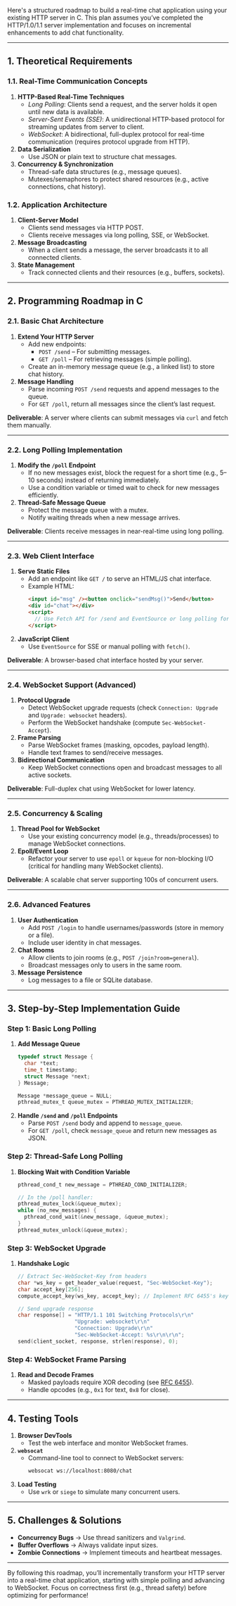 Here's a structured roadmap to build a real-time chat application using your existing HTTP server in C. This plan assumes you’ve completed the HTTP/1.0/1.1 server implementation and focuses on incremental enhancements to add chat functionality.

---

## **1. Theoretical Requirements**

### **1.1. Real-Time Communication Concepts**
1. **HTTP-Based Real-Time Techniques**  
   - *Long Polling*: Clients send a request, and the server holds it open until new data is available.  
   - *Server-Sent Events (SSE)*: A unidirectional HTTP-based protocol for streaming updates from server to client.  
   - *WebSocket*: A bidirectional, full-duplex protocol for real-time communication (requires protocol upgrade from HTTP).  
2. **Data Serialization**  
   - Use JSON or plain text to structure chat messages.  
3. **Concurrency & Synchronization**  
   - Thread-safe data structures (e.g., message queues).  
   - Mutexes/semaphores to protect shared resources (e.g., active connections, chat history).  

### **1.2. Application Architecture**
1. **Client-Server Model**  
   - Clients send messages via HTTP POST.  
   - Clients receive messages via long polling, SSE, or WebSocket.  
2. **Message Broadcasting**  
   - When a client sends a message, the server broadcasts it to all connected clients.  
3. **State Management**  
   - Track connected clients and their resources (e.g., buffers, sockets).  

---

## **2. Programming Roadmap in C**

### **2.1. Basic Chat Architecture**
1. **Extend Your HTTP Server**  
   - Add new endpoints:  
     - `POST /send` – For submitting messages.  
     - `GET /poll` – For retrieving messages (simple polling).  
   - Create an in-memory message queue (e.g., a linked list) to store chat history.  
2. **Message Handling**  
   - Parse incoming `POST /send` requests and append messages to the queue.  
   - For `GET /poll`, return all messages since the client’s last request.  

**Deliverable**: A server where clients can submit messages via `curl` and fetch them manually.

---

### **2.2. Long Polling Implementation**
1. **Modify the `/poll` Endpoint**  
   - If no new messages exist, block the request for a short time (e.g., 5–10 seconds) instead of returning immediately.  
   - Use a condition variable or timed wait to check for new messages efficiently.  
2. **Thread-Safe Message Queue**  
   - Protect the message queue with a mutex.  
   - Notify waiting threads when a new message arrives.  

**Deliverable**: Clients receive messages in near-real-time using long polling.

---

### **2.3. Web Client Interface**
1. **Serve Static Files**  
   - Add an endpoint like `GET /` to serve an HTML/JS chat interface.  
   - Example HTML:  
     ```html
     <input id="msg" /><button onclick="sendMsg()">Send</button>
     <div id="chat"></div>
     <script>
       // Use Fetch API for /send and EventSource or long polling for /poll
     </script>
     ```
2. **JavaScript Client**  
   - Use `EventSource` for SSE or manual polling with `fetch()`.  

**Deliverable**: A browser-based chat interface hosted by your server.

---

### **2.4. WebSocket Support (Advanced)**
1. **Protocol Upgrade**  
   - Detect WebSocket upgrade requests (check `Connection: Upgrade` and `Upgrade: websocket` headers).  
   - Perform the WebSocket handshake (compute `Sec-WebSocket-Accept`).  
2. **Frame Parsing**  
   - Parse WebSocket frames (masking, opcodes, payload length).  
   - Handle text frames to send/receive messages.  
3. **Bidirectional Communication**  
   - Keep WebSocket connections open and broadcast messages to all active sockets.  

**Deliverable**: Full-duplex chat using WebSocket for lower latency.

---

### **2.5. Concurrency & Scaling**
1. **Thread Pool for WebSocket**  
   - Use your existing concurrency model (e.g., threads/processes) to manage WebSocket connections.  
2. **Epoll/Event Loop**  
   - Refactor your server to use `epoll` or `kqueue` for non-blocking I/O (critical for handling many WebSocket clients).  

**Deliverable**: A scalable chat server supporting 100s of concurrent users.

---

### **2.6. Advanced Features**
1. **User Authentication**  
   - Add `POST /login` to handle usernames/passwords (store in memory or a file).  
   - Include user identity in chat messages.  
2. **Chat Rooms**  
   - Allow clients to join rooms (e.g., `POST /join?room=general`).  
   - Broadcast messages only to users in the same room.  
3. **Message Persistence**  
   - Log messages to a file or SQLite database.  

---

## **3. Step-by-Step Implementation Guide**

### **Step 1: Basic Long Polling**
1. **Add Message Queue**  
   ```c
   typedef struct Message {
     char *text;
     time_t timestamp;
     struct Message *next;
   } Message;

   Message *message_queue = NULL;
   pthread_mutex_t queue_mutex = PTHREAD_MUTEX_INITIALIZER;
   ```
2. **Handle `/send` and `/poll` Endpoints**  
   - Parse `POST /send` body and append to `message_queue`.  
   - For `GET /poll`, check `message_queue` and return new messages as JSON.  

### **Step 2: Thread-Safe Long Polling**
1. **Blocking Wait with Condition Variable**  
   ```c
   pthread_cond_t new_message = PTHREAD_COND_INITIALIZER;

   // In the /poll handler:
   pthread_mutex_lock(&queue_mutex);
   while (no_new_messages) {
     pthread_cond_wait(&new_message, &queue_mutex);
   }
   pthread_mutex_unlock(&queue_mutex);
   ```

### **Step 3: WebSocket Upgrade**
1. **Handshake Logic**  
   ```c
   // Extract Sec-WebSocket-Key from headers
   char *ws_key = get_header_value(request, "Sec-WebSocket-Key");
   char accept_key[256];
   compute_accept_key(ws_key, accept_key); // Implement RFC 6455's key hashing

   // Send upgrade response
   char response[] = "HTTP/1.1 101 Switching Protocols\r\n"
                     "Upgrade: websocket\r\n"
                     "Connection: Upgrade\r\n"
                     "Sec-WebSocket-Accept: %s\r\n\r\n";
   send(client_socket, response, strlen(response), 0);
   ```

### **Step 4: WebSocket Frame Parsing**
1. **Read and Decode Frames**  
   - Masked payloads require XOR decoding (see [RFC 6455](https://tools.ietf.org/html/rfc6455)).  
   - Handle opcodes (e.g., `0x1` for text, `0x8` for close).  

---

## **4. Testing Tools**
1. **Browser DevTools**  
   - Test the web interface and monitor WebSocket frames.  
2. **`websocat`**  
   - Command-line tool to connect to WebSocket servers:  
     ```bash
     websocat ws://localhost:8080/chat
     ```
3. **Load Testing**  
   - Use `wrk` or `siege` to simulate many concurrent users.  

---

## **5. Challenges & Solutions**
- **Concurrency Bugs** → Use thread sanitizers and `Valgrind`.  
- **Buffer Overflows** → Always validate input sizes.  
- **Zombie Connections** → Implement timeouts and heartbeat messages.  

---

By following this roadmap, you’ll incrementally transform your HTTP server into a real-time chat application, starting with simple polling and advancing to WebSocket. Focus on correctness first (e.g., thread safety) before optimizing for performance!
